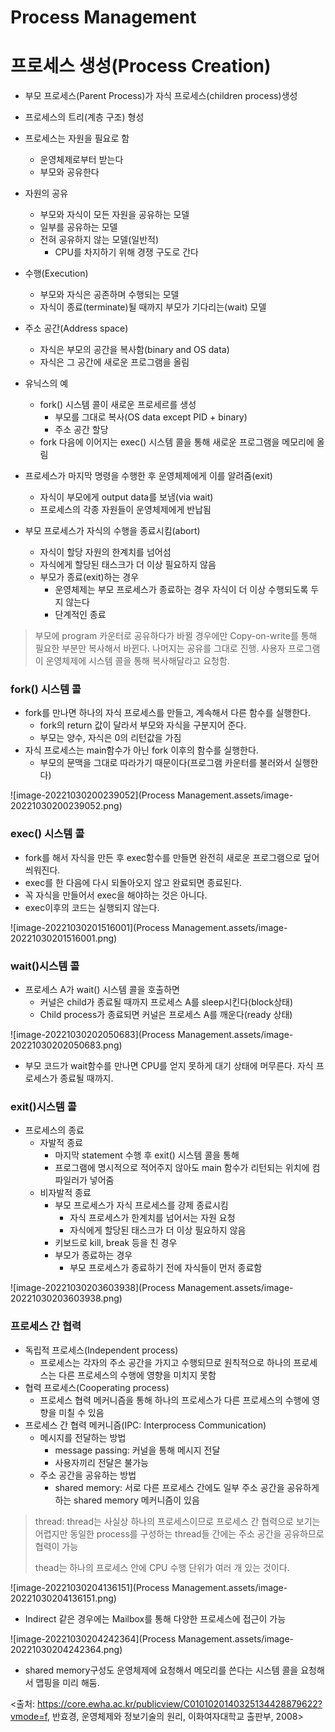 # Process Management

# 프로세스 생성(Process Creation)

- 부모 프로세스(Parent Process)가 자식 프로세스(children process)생성
- 프로세스의 트리(계층 구조) 형성
- 프로세스는 자원을 필요로 함
  - 운영체제로부터 받는다
  - 부모와 공유한다

- 자원의 공유
  - 부모와 자식이 모든 자원을 공유하는 모델
  - 일부를 공유하는 모델
  - 전혀 공유하지 않는 모델(일반적)
    - CPU를 차지하기 위해 경쟁 구도로 간다
- 수행(Execution)
  - 부모와 자식은 공존하며 수행되는 모델
  - 자식이 종료(terminate)될 때까지 부모가 기다리는(wait) 모델

- 주소 공간(Address space)
  - 자식은 부모의 공간을 복사함(binary and OS data)
  - 자식은 그 공간에 새로운 프로그램을 올림
- 유닉스의 예
  - fork() 시스템 콜이 새로운 프로세르를 생성
    - 부모를 그대로 복사(OS data except PID + binary)
    - 주소 공간 할당
  - fork 다음에 이어지는 exec() 시스템 콜을 통해 새로운 프로그램을 메모리에 올림

- 프로세스가 마지막 명령을 수행한 후 운영체제에게 이를 알려줌(exit)
  - 자식이 부모에게 output data를 보냄(via wait)
  - 프로세스의 각종 자원들이 운영체제에게 반납됨
- 부모 프로세스가 자식의 수행을 종료시킴(abort)
  - 자식이 할당 자원의 한계치를 넘어섬
  - 자식에게 할당된 태스크가 더 이상 필요하지 않음
  - 부모가 종료(exit)하는 경우
    - 운영체제는 부모 프로세스가 종료하는 경우 자식이 더 이상 수행되도록 두지 않는다
    - 단계적인 종료

> 부모에 program 카운터로 공유하다가 바뀔 경우에만 Copy-on-write를 통해 필요한 부분만 복사해서 바뀐다. 나머지는 공유를 그대로 진행. 사용자 프로그램이 운영체제에 시스템 콜을 통해 복사해달라고 요청함.

### fork() 시스템 콜

- fork를 만나면 하나의 자식 프로세스를 만들고, 계속해서 다른 함수를 실행한다.
  - fork의 return 값이 달라서 부모와 자식을 구분지어 준다.
  - 부모는 양수, 자식은 0의 리턴값을 가짐
- 자식 프로세스는 main함수가 아닌 fork 이후의 함수를 실행한다.
  - 부모의 문맥을 그대로 따라가기 때문이다(프로그램 카운터를 불러와서 실행한다)

![image-20221030200239052](Process Management.assets/image-20221030200239052.png)

### exec() 시스템 콜

- fork를 해서 자식을 만든 후 exec함수를 만들면 완전히 새로운 프로그램으로 덮어씌워진다.
- exec를 한 다음에 다시 되돌아오지 않고 완료되면 종료된다.
- 꼭 자식을 만들어서 exec을 해야하는 것은 아니다.
- exec이후의 코드는 실행되지 않는다.

![image-20221030201516001](Process Management.assets/image-20221030201516001.png)



### wait()시스템 콜

- 프로세스 A가 wait() 시스템 콜을 호출하면
  - 커널은 child가 종료될 때까지 프로세스 A를 sleep시킨다(block상태)
  - Child process가 종료되면 커널은 프로세스 A를 깨운다(ready 상태)

![image-20221030202050683](Process Management.assets/image-20221030202050683.png)

- 부모 코드가 wait함수를 만나면 CPU를 얻지 못하게 대기 상태에 머무른다. 자식 프로세스가 종료될 때까지.

### exit()시스템 콜

- 프로세스의 종료
  - 자발적 종료
    - 마지막 statement 수행 후 exit() 시스템 콜을 통해
    - 프로그램에 명시적으로 적어주지 않아도 main 함수가 리턴되는 위치에 컴파일러가 넣어줌
  - 비자발적 종료
    - 부모 프로세스가 자식 프로세스를 강제 종료시킴
      - 자식 프로세스가 한계치를 넘어서는 자원 요청
      - 자식에게 할당된 태스크가 더 이상 필요하지 않음
    - 키보드로 kill, break 등을 친 경우
    - 부모가 종료하는 경우
      - 부모 프로세스가 종료하기 전에 자식들이 먼저 종료함

![image-20221030203603938](Process Management.assets/image-20221030203603938.png)



### 프로세스 간 협력

- 독립적 프로세스(Independent process)
  - 프로세스는 각자의 주소 공간을 가지고 수행되므로 원칙적으로 하나의 프로세스는 다른 프로세스의 수행에 영향을 미치지 못함
- 협력 프로세스(Cooperating process)
  - 프로세스 협력 메커니즘을 통해 하나의 프로세스가 다른 프로세스의 수행에 영향을 미칠 수 있음
- 프로세스 간 협력 메커니즘(IPC: Interprocess Communication)
  - 메시지를 전달하는 방법
    - message passing: 커널을 통해 메시지 전달
    - 사용자끼리 전달은 불가능
  - 주소 공간을 공유하는 방법
    - shared memory: 서로 다른 프로세스 간에도 일부 주소 공간을 공유하게 하는 shared memory 메커니즘이 있음

> thread: thread는 사실상 하나의 프로세스이므로 프로세스 간 협력으로 보기는 어렵지만 동일한 process를 구성하는 thread들 간에는 주소 공간을 공유하므로 협력이 가능
>
> thead는 하나의 프로세스 안에 CPU 수행 단위가 여러 개 있는 것이다.

![image-20221030204136151](Process Management.assets/image-20221030204136151.png)

- Indirect 같은 경우에는 Mailbox를 통해 다양한 프로세스에 접근이 가능

![image-20221030204242364](Process Management.assets/image-20221030204242364.png)

- shared memory구성도 운영체제에 요청해서 메모리를 쓴다는 시스템 콜을 요청해서 맵핑을 미리 해둠.



<출처: https://core.ewha.ac.kr/publicview/C0101020140325134428879622?vmode=f,
반효경, 운영체제와 정보기술의 원리, 이화여자대학교 출판부, 2008>

